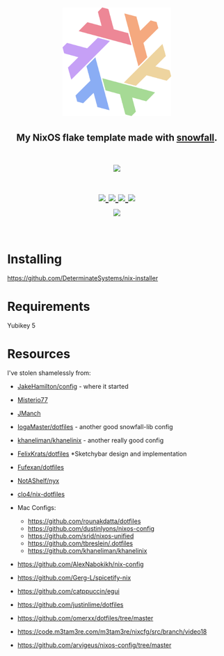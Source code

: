 <h1 align="center"> <img src="./.github/assets/flake.webp" width="250px"/></h1>
<h2 align="center">My NixOS flake template made with <a href="https://github.com/snowfallorg/lib">snowfall</a>.</h2>

<h1 align="center">
<a href='#'><img src="https://raw.githubusercontent.com/catppuccin/catppuccin/main/assets/palette/macchiato.png" width="600px"/></a>
  <br>
  <br>
  <div>
    <a href="https://github.com/sini/pantheon.nix/issues">
        <img src="https://img.shields.io/github/issues/sini/pantheon.nix?color=fab387&labelColor=303446&style=for-the-badge">
    </a>
    <a href="https://github.com/sini/pantheon.nix/stargazers">
        <img src="https://img.shields.io/github/stars/sini/pantheon.nix?color=ca9ee6&labelColor=303446&style=for-the-badge">
    </a>
    <a href="https://github.com/sini/pantheon.nix">
        <img src="https://img.shields.io/github/repo-size/sini/pantheon.nix?color=ea999c&labelColor=303446&style=for-the-badge">
    </a>
    <a href="https://github.com/sini/pantheon.nix/blob/main/.github/LICENCE">
        <img src="https://img.shields.io/static/v1.svg?style=for-the-badge&label=License&message=GPL-3&logoColor=ca9ee6&colorA=313244&colorB=cba6f7"/>
    </a>
    <br>
    </div>
        <img href="https://builtwithnix.org" src="https://builtwithnix.org/badge.svg"/>
   </h1>
   <br>

# Installing

https://github.com/DeterminateSystems/nix-installer

# Requirements
Yubikey 5

# Resources

I've stolen shamelessly from:

- [JakeHamilton/config](https://github.com/jakehamilton/config) - where it started
- [Misterio77](https://github.com/Misterio77/nix-config/)
- [JManch](https://github.com/JManch/nixos)
- [IogaMaster/dotfiles](https://github.com/IogaMaster/dotfiles/) - another good snowfall-lib config
- [khaneliman/khanelinix](https://github.com/khaneliman/khanelinix) - another really good config
- [FelixKrats/dotfiles](https://github.com/FelixKratz/dotfiles) \*Sketchybar
  design and implementation
- [Fufexan/dotfiles](https://github.com/fufexan/dotfiles)
- [NotAShelf/nyx](https://github.com/NotAShelf/nyx)
- [clo4/nix-dotfiles](https://github.com/clo4/nix-dotfiles)
- Mac Configs:

  - https://github.com/rounakdatta/dotfiles
  - https://github.com/dustinlyons/nixos-config
  - https://github.com/srid/nixos-unified
  - https://github.com/tbreslein/.dotfiles
  - https://github.com/khaneliman/khanelinix

- https://github.com/AlexNabokikh/nix-config
- https://github.com/Gerg-L/spicetify-nix
- https://github.com/catppuccin/egui
- https://github.com/justinlime/dotfiles
- https://github.com/omerxx/dotfiles/tree/master
- https://code.m3tam3re.com/m3tam3re/nixcfg/src/branch/video18
- https://github.com/arvigeus/nixos-config/tree/master

